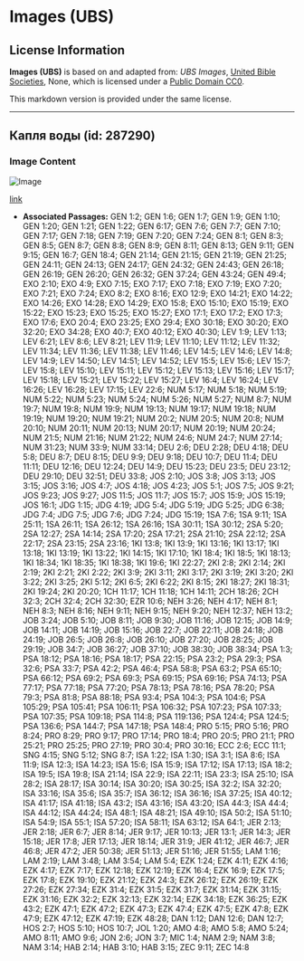 # Images (UBS)

## License Information

**Images (UBS)** is based on and adapted from: _UBS Images_, [United Bible Societies](https://unitedbiblesocieties.org/), None, which is licensed under a [Public Domain CC0](https://creativecommons.org/public-domain/cc0/).

This markdown version is provided under the same license.



--------------------------------

## Капля воды (id: 287290)

### Image Content

![Image](https://cdn.aquifer.bible/aquifer-content/resources/Media/WEB-0900_drop_of_water.jpg)

[link](https://cdn.aquifer.bible/aquifer-content/resources/Media/WEB-0900_drop_of_water.jpg)

* **Associated Passages:** GEN 1:2; GEN 1:6; GEN 1:7; GEN 1:9; GEN 1:10; GEN 1:20; GEN 1:21; GEN 1:22; GEN 6:17; GEN 7:6; GEN 7:7; GEN 7:10; GEN 7:17; GEN 7:18; GEN 7:19; GEN 7:20; GEN 7:24; GEN 8:1; GEN 8:3; GEN 8:5; GEN 8:7; GEN 8:8; GEN 8:9; GEN 8:11; GEN 8:13; GEN 9:11; GEN 9:15; GEN 16:7; GEN 18:4; GEN 21:14; GEN 21:15; GEN 21:19; GEN 21:25; GEN 24:11; GEN 24:13; GEN 24:17; GEN 24:32; GEN 24:43; GEN 26:18; GEN 26:19; GEN 26:20; GEN 26:32; GEN 37:24; GEN 43:24; GEN 49:4; EXO 2:10; EXO 4:9; EXO 7:15; EXO 7:17; EXO 7:18; EXO 7:19; EXO 7:20; EXO 7:21; EXO 7:24; EXO 8:2; EXO 8:16; EXO 12:9; EXO 14:21; EXO 14:22; EXO 14:26; EXO 14:28; EXO 14:29; EXO 15:8; EXO 15:10; EXO 15:19; EXO 15:22; EXO 15:23; EXO 15:25; EXO 15:27; EXO 17:1; EXO 17:2; EXO 17:3; EXO 17:6; EXO 20:4; EXO 23:25; EXO 29:4; EXO 30:18; EXO 30:20; EXO 32:20; EXO 34:28; EXO 40:7; EXO 40:12; EXO 40:30; LEV 1:9; LEV 1:13; LEV 6:21; LEV 8:6; LEV 8:21; LEV 11:9; LEV 11:10; LEV 11:12; LEV 11:32; LEV 11:34; LEV 11:36; LEV 11:38; LEV 11:46; LEV 14:5; LEV 14:6; LEV 14:8; LEV 14:9; LEV 14:50; LEV 14:51; LEV 14:52; LEV 15:5; LEV 15:6; LEV 15:7; LEV 15:8; LEV 15:10; LEV 15:11; LEV 15:12; LEV 15:13; LEV 15:16; LEV 15:17; LEV 15:18; LEV 15:21; LEV 15:22; LEV 15:27; LEV 16:4; LEV 16:24; LEV 16:26; LEV 16:28; LEV 17:15; LEV 22:6; NUM 5:17; NUM 5:18; NUM 5:19; NUM 5:22; NUM 5:23; NUM 5:24; NUM 5:26; NUM 5:27; NUM 8:7; NUM 19:7; NUM 19:8; NUM 19:9; NUM 19:13; NUM 19:17; NUM 19:18; NUM 19:19; NUM 19:20; NUM 19:21; NUM 20:2; NUM 20:5; NUM 20:8; NUM 20:10; NUM 20:11; NUM 20:13; NUM 20:17; NUM 20:19; NUM 20:24; NUM 21:5; NUM 21:16; NUM 21:22; NUM 24:6; NUM 24:7; NUM 27:14; NUM 31:23; NUM 33:9; NUM 33:14; DEU 2:6; DEU 2:28; DEU 4:18; DEU 5:8; DEU 8:7; DEU 8:15; DEU 9:9; DEU 9:18; DEU 10:7; DEU 11:4; DEU 11:11; DEU 12:16; DEU 12:24; DEU 14:9; DEU 15:23; DEU 23:5; DEU 23:12; DEU 29:10; DEU 32:51; DEU 33:8; JOS 2:10; JOS 3:8; JOS 3:13; JOS 3:15; JOS 3:16; JOS 4:7; JOS 4:18; JOS 4:23; JOS 5:1; JOS 7:5; JOS 9:21; JOS 9:23; JOS 9:27; JOS 11:5; JOS 11:7; JOS 15:7; JOS 15:9; JOS 15:19; JOS 16:1; JDG 1:15; JDG 4:19; JDG 5:4; JDG 5:19; JDG 5:25; JDG 6:38; JDG 7:4; JDG 7:5; JDG 7:6; JDG 7:24; JDG 15:19; 1SA 7:6; 1SA 9:11; 1SA 25:11; 1SA 26:11; 1SA 26:12; 1SA 26:16; 1SA 30:11; 1SA 30:12; 2SA 5:20; 2SA 12:27; 2SA 14:14; 2SA 17:20; 2SA 17:21; 2SA 21:10; 2SA 22:12; 2SA 22:17; 2SA 23:15; 2SA 23:16; 1KI 13:8; 1KI 13:9; 1KI 13:16; 1KI 13:17; 1KI 13:18; 1KI 13:19; 1KI 13:22; 1KI 14:15; 1KI 17:10; 1KI 18:4; 1KI 18:5; 1KI 18:13; 1KI 18:34; 1KI 18:35; 1KI 18:38; 1KI 19:6; 1KI 22:27; 2KI 2:8; 2KI 2:14; 2KI 2:19; 2KI 2:21; 2KI 2:22; 2KI 3:9; 2KI 3:11; 2KI 3:17; 2KI 3:19; 2KI 3:20; 2KI 3:22; 2KI 3:25; 2KI 5:12; 2KI 6:5; 2KI 6:22; 2KI 8:15; 2KI 18:27; 2KI 18:31; 2KI 19:24; 2KI 20:20; 1CH 11:17; 1CH 11:18; 1CH 14:11; 2CH 18:26; 2CH 32:3; 2CH 32:4; 2CH 32:30; EZR 10:6; NEH 3:26; NEH 4:17; NEH 8:1; NEH 8:3; NEH 8:16; NEH 9:11; NEH 9:15; NEH 9:20; NEH 12:37; NEH 13:2; JOB 3:24; JOB 5:10; JOB 8:11; JOB 9:30; JOB 11:16; JOB 12:15; JOB 14:9; JOB 14:11; JOB 14:19; JOB 15:16; JOB 22:7; JOB 22:11; JOB 24:18; JOB 24:19; JOB 26:5; JOB 26:8; JOB 26:10; JOB 27:20; JOB 28:25; JOB 29:19; JOB 34:7; JOB 36:27; JOB 37:10; JOB 38:30; JOB 38:34; PSA 1:3; PSA 18:12; PSA 18:16; PSA 18:17; PSA 22:15; PSA 23:2; PSA 29:3; PSA 32:6; PSA 33:7; PSA 42:2; PSA 46:4; PSA 58:8; PSA 63:2; PSA 65:10; PSA 66:12; PSA 69:2; PSA 69:3; PSA 69:15; PSA 69:16; PSA 74:13; PSA 77:17; PSA 77:18; PSA 77:20; PSA 78:13; PSA 78:16; PSA 78:20; PSA 79:3; PSA 81:8; PSA 88:18; PSA 93:4; PSA 104:3; PSA 104:6; PSA 105:29; PSA 105:41; PSA 106:11; PSA 106:32; PSA 107:23; PSA 107:33; PSA 107:35; PSA 109:18; PSA 114:8; PSA 119:136; PSA 124:4; PSA 124:5; PSA 136:6; PSA 144:7; PSA 147:18; PSA 148:4; PRO 5:15; PRO 5:16; PRO 8:24; PRO 8:29; PRO 9:17; PRO 17:14; PRO 18:4; PRO 20:5; PRO 21:1; PRO 25:21; PRO 25:25; PRO 27:19; PRO 30:4; PRO 30:16; ECC 2:6; ECC 11:1; SNG 4:15; SNG 5:12; SNG 8:7; ISA 1:22; ISA 1:30; ISA 3:1; ISA 8:6; ISA 11:9; ISA 12:3; ISA 14:23; ISA 15:6; ISA 15:9; ISA 17:12; ISA 17:13; ISA 18:2; ISA 19:5; ISA 19:8; ISA 21:14; ISA 22:9; ISA 22:11; ISA 23:3; ISA 25:10; ISA 28:2; ISA 28:17; ISA 30:14; ISA 30:20; ISA 30:25; ISA 32:2; ISA 32:20; ISA 33:16; ISA 35:6; ISA 35:7; ISA 36:12; ISA 36:16; ISA 37:25; ISA 40:12; ISA 41:17; ISA 41:18; ISA 43:2; ISA 43:16; ISA 43:20; ISA 44:3; ISA 44:4; ISA 44:12; ISA 44:24; ISA 48:1; ISA 48:21; ISA 49:10; ISA 50:2; ISA 51:10; ISA 54:9; ISA 55:1; ISA 57:20; ISA 58:11; ISA 63:12; ISA 64:1; JER 2:13; JER 2:18; JER 6:7; JER 8:14; JER 9:17; JER 10:13; JER 13:1; JER 14:3; JER 15:18; JER 17:8; JER 17:13; JER 18:14; JER 31:9; JER 41:12; JER 46:7; JER 46:8; JER 47:2; JER 50:38; JER 51:13; JER 51:16; JER 51:55; LAM 1:16; LAM 2:19; LAM 3:48; LAM 3:54; LAM 5:4; EZK 1:24; EZK 4:11; EZK 4:16; EZK 4:17; EZK 7:17; EZK 12:18; EZK 12:19; EZK 16:4; EZK 16:9; EZK 17:5; EZK 17:8; EZK 19:10; EZK 21:12; EZK 24:3; EZK 26:12; EZK 26:19; EZK 27:26; EZK 27:34; EZK 31:4; EZK 31:5; EZK 31:7; EZK 31:14; EZK 31:15; EZK 31:16; EZK 32:2; EZK 32:13; EZK 32:14; EZK 34:18; EZK 36:25; EZK 43:2; EZK 47:1; EZK 47:2; EZK 47:3; EZK 47:4; EZK 47:5; EZK 47:8; EZK 47:9; EZK 47:12; EZK 47:19; EZK 48:28; DAN 1:12; DAN 12:6; DAN 12:7; HOS 2:7; HOS 5:10; HOS 10:7; JOL 1:20; AMO 4:8; AMO 5:8; AMO 5:24; AMO 8:11; AMO 9:6; JON 2:6; JON 3:7; MIC 1:4; NAM 2:9; NAM 3:8; NAM 3:14; HAB 2:14; HAB 3:10; HAB 3:15; ZEC 9:11; ZEC 14:8

